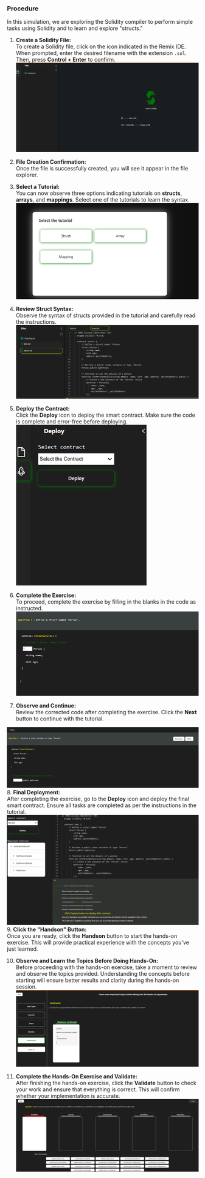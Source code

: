 ### Procedure
In this simulation, we are exploring the Solidity compiler to perform simple tasks using Solidity and to learn and explore "structs."

1. **Create a Solidity File:**  
   To create a Solidity file, click on the icon indicated in the Remix IDE. When prompted, enter the desired filename with the extension `.sol`. Then, press **Control + Enter** to confirm.
![Image Description](./images/bc1.png)
2. **File Creation Confirmation:**  
   Once the file is successfully created, you will see it appear in the file explorer.


3. **Select a Tutorial:**  
   You can now observe three options indicating tutorials on **structs**, **arrays**, and **mappings**. Select one of the tutorials to learn the syntax.
![Image Description](./images/bc2.png)
4. **Review Struct Syntax:**  
   Observe the syntax of structs provided in the tutorial and carefully read the instructions.
![Image Description](./images/image.png)
5. **Deploy the Contract:**  
   Click the **Deploy** icon to deploy the smart contract. Make sure the code is complete and error-free before deploying.
![Image Description](./images/bc3.png)
6. **Complete the Exercise:**  
   To proceed, complete the exercise by filling in the blanks in the code as instructed.
![Image Description](./images/bc4.png)
7. **Observe and Continue:**  
   Review the corrected code after completing the exercise. Click the **Next** button to continue with the tutorial.


![Image Description](./images/bc5.png)
8. **Final Deployment:**  
   After completing the exercise, go to the **Deploy** icon and deploy the final smart contract. Ensure all tasks are completed as per the instructions in the tutorial.
![Image Description](./images/bc7.png)
9. **Click the "Handson" Button:**  
   Once you are ready, click the **Handson** button to start the hands-on exercise. This will provide practical experience with the concepts you’ve just learned.

10. **Observe and Learn the Topics Before Doing Hands-On:**  
    Before proceeding with the hands-on exercise, take a moment to review and observe the topics provided. Understanding the concepts before starting will ensure better results and clarity during the hands-on session.
    ![Image Description](./images/bc01.png)

11. **Complete the Hands-On Exercise and Validate:**  
    After finishing the hands-on exercise, click the **Validate** button to check your work and ensure that everything is correct. This will confirm whether your implementation is accurate.
    ![Image Description](./images/bc02.png)